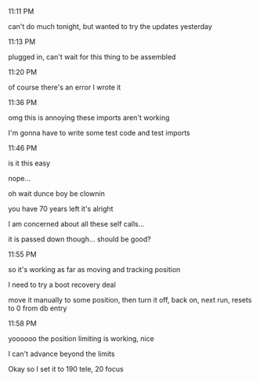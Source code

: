 11:11 PM

can't do much tonight, but wanted to try the updates yesterday

11:13 PM

plugged in, can't wait for this thing to be assembled

11:20 PM

of course there's an error I wrote it

11:36 PM

omg this is annoying these imports aren't working

I'm gonna have to write some test code and test imports

11:46 PM

is it this easy

nope...

oh wait dunce boy be clownin

you have 70 years left it's alright

I am concerned about all these self calls...

it is passed down though... should be good?

11:55 PM

so it's working as far as moving and tracking position

I need to try a boot recovery deal

move it manually to some position, then turn it off, back on, next run, resets to 0 from db entry

11:58 PM

yoooooo the position limiting is working, nice

I can't advance beyond the limits

Okay so I set it to 190 tele, 20 focus

